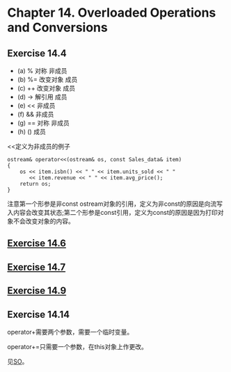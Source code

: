# Chapter 14. Overloaded Operations and Conversions

## Exercise 14.4
- (a) % 对称     非成员
- (b) %= 改变对象 成员
- (c) ++ 改变对象 成员
- (d) -> 解引用   成员
- (e) <<         非成员
- (f) &&         非成员
- (g) == 对称     非成员
- (h) ()         成员

<<定义为非成员的例子

```
ostream& operator<<(ostream& os, const Sales_data& item)
{
	os << item.isbn() << " " << item.units_sold << " "
	   << item.revenue << " " << item.avg_price();
	return os;
}

```
注意第一个形参是非const ostream对象的引用，定义为非const的原因是向流写入内容会改变其状态;第二个形参是const引用，定义为const的原因是因为打印对象不会改变对象的内容。

## [Exercise 14.6](ex14_6.cpp)

## [Exercise 14.7](ex14_7.cpp)

## [Exercise 14.9](ex14_6.cpp)

## Exercise 14.14
operator+需要两个参数，需要一个临时变量。

operator+=只需要一个参数，在this对象上作更改。

见[SO](http://stackoverflow.com/questions/21071167/why-is-it-more-efficient-to-define-operator-to-call-operator-rather-than-the)。



